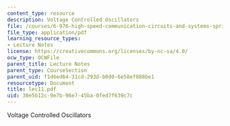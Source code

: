 ```yaml
---
content_type: resource
description: Voltage Controlled Oscillators
file: /courses/6-976-high-speed-communication-circuits-and-systems-spring-2003/30e5b12c9e7b96e745ba0fed7f639c7c_lec11.pdf
file_type: application/pdf
learning_resource_types:
- Lecture Notes
license: https://creativecommons.org/licenses/by-nc-sa/4.0/
ocw_type: OCWFile
parent_title: Lecture Notes
parent_type: CourseSection
parent_uid: f1d6ed64-31cd-293d-b0d0-6e58ef888be1
resourcetype: Document
title: lec11.pdf
uid: 30e5b12c-9e7b-96e7-45ba-0fed7f639c7c
---
```

Voltage Controlled Oscillators